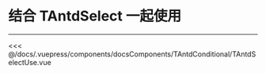 # 结合 TAntdSelect 一起使用

---

<common-code-format>
  <docsComponents-TAntdConditional-TAntdSelectUse slot="source"></docsComponents-TAntdConditional-TAntdSelectUse>

<<< @/docs/.vuepress/components/docsComponents/TAntdConditional/TAntdSelectUse.vue
</common-code-format>
